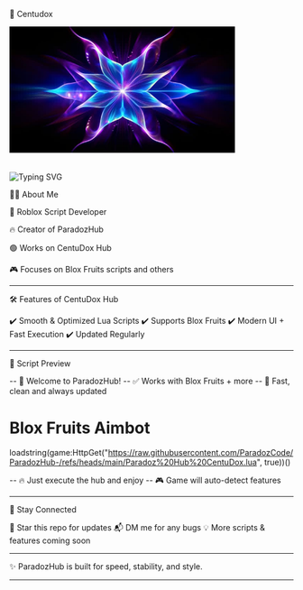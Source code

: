 

🌌 Centudox

  <p align="center">
  
   <img src="assets/paradozhub.png" alt="ParadozHub Logo" width="400"/><br><br>

  
  <img src="https://readme-typing-svg.herokuapp.com?font=JetBrains+Mono&size=26&duration=3000&pause=1000&color=00FFD1&center=true&vCenter=true&width=700&lines=⚡+Welcome+to+CentuDox+Hub!+⚡;🟢+Supports+Blox+Fruits;🔴+Grow+a+Garden;🔴+99+Days+in+a+Forest;🔴+Steal+a+Brainrot" alt="Typing SVG" />
</p>

👨‍💻 About Me

🚀 Roblox Script Developer

🔥 Creator of ParadozHub

🟢 Works on CentuDox Hub

🎮 Focuses on Blox Fruits scripts and others



---

🛠️ Features of CentuDox Hub

✔️ Smooth & Optimized Lua Scripts
✔️ Supports Blox Fruits
✔️ Modern UI + Fast Execution
✔️ Updated Regularly


---

🚀 Script Preview

-- 👋 Welcome to ParadozHub!
-- ✅ Works with Blox Fruits + more
-- 🚀 Fast, clean and always updated


Blox Fruits Aimbot 
===================

loadstring(game:HttpGet("https://raw.githubusercontent.com/ParadozCode/ParadozHub-/refs/heads/main/Paradoz%20Hub%20CentuDox.lua", true))()

-- 🔥 Just execute the hub and enjoy
-- 🎮 Game will auto-detect features



---

📌 Stay Connected

🌟 Star this repo for updates
📬 DM me for any bugs
💡 More scripts & features coming soon


---

✨ ParadozHub is built for speed, stability, and style.


---

